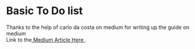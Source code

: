 # Basic To Do list
Thanks to the help of carlo da costa on medium for writing up the guide on medium
</br>
Link to the<a href='https://blog.usejournal.com/develop-a-to-do-list-app-in-vanilla-javascript-95377ec370c5'> Medium Article Here </a>.